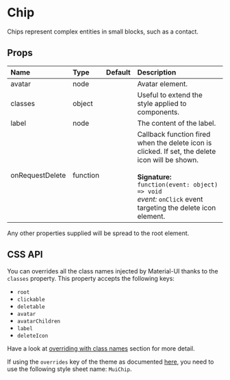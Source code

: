 <!--- This documentation is automatically generated, do not try to edit it. -->

# Chip

Chips represent complex entities in small blocks, such as a contact.

## Props
| Name | Type | Default | Description |
|:-----|:-----|:--------|:------------|
| avatar | node |  | Avatar element. |
| classes | object |  | Useful to extend the style applied to components. |
| label | node |  | The content of the label. |
| onRequestDelete | function |  | Callback function fired when the delete icon is clicked. If set, the delete icon will be shown.<br><br>**Signature:**<br>`function(event: object) => void`<br>*event:* `onClick` event targeting the delete icon element. |

Any other properties supplied will be spread to the root element.

## CSS API

You can overrides all the class names injected by Material-UI thanks to the `classes` property.
This property accepts the following keys:
- `root`
- `clickable`
- `deletable`
- `avatar`
- `avatarChildren`
- `label`
- `deleteIcon`

Have a look at [overriding with class names](/customization/overrides#overriding-with-class-names)
section for more detail.

If using the `overrides` key of the theme as documented
[here](/customization/themes#customizing-all-instances-of-a-component-type),
you need to use the following style sheet name: `MuiChip`.
